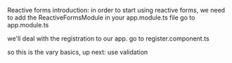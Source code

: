 Reactive forms introduction:
in order to start using reactive forms, we need to add the ReactiveFormsModule in your app.module.ts file
go to app.module.ts

we'll deal with the registration to our app.
go to register.component.ts

so this is the vary basics, up next: use validation